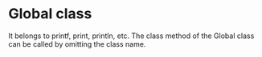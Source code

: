 # Global class

It belongs to printf, print, println, etc. The class method of the Global class can be called by omitting the class name.
